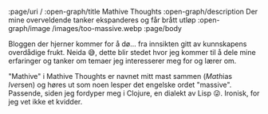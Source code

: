 :page/uri /
:open-graph/title Mathive Thoughts
:open-graph/description Der mine overveldende tanker ekspanderes og får brått utløp
:open-graph/image /images/too-massive.webp
:page/body

Bloggen der hjerner kommer for å dø... fra innsikten gitt av kunnskapens overdådige frukt. Neida 😅, dette blir stedet hvor jeg kommer til å dele mine erfaringer og tanker om temaer jeg interesserer meg for og lærer om.

"Mathive" i Mathive Thoughts er navnet mitt mast sammen (*Math*ias *Ive*rsen) og høres ut som noen lesper det engelske ordet "massive". Passende, siden jeg fordyper meg i Clojure, en dialekt av Lisp 😜. Ironisk, for jeg vet ikke et kvidder.

